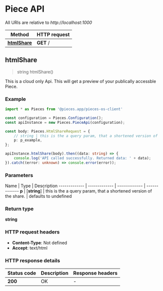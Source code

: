 # Piece API

All URIs are relative to *http://localhost:1000*

Method | HTTP request
------------- | -------------
[**htmlShare**](PieceApi#htmlshare) | **GET** /


## **htmlShare**
> string htmlShare()

This is a cloud only Api. This will get a preview of your publically accessble Piece.

### Example

```typescript
import * as Pieces from '@pieces.app/pieces-os-client'

const configuration = Pieces.Configuration();
const apiInstance = new Pieces.PieceApi(configuration);

const body: Pieces.HtmlShareRequest = {
    // string | this is the a query param, that a shortened version of the share.
    p: p_example,
};

apiInstance.htmlShare(body).then((data: string) => {
    console.log('API called successfully. Returned data: ' + data);
}).catch((error: unknown) => console.error(error));
```

### Parameters

Name | Type | Description
------------- | ------------- | ------------- | -------------
 **p** | [**string**] | this is the a query param, that a shortened version of the share. | defaults to undefined


### Return type

**string**

### HTTP request headers

- **Content-Type**: Not defined
- **Accept**: text/html


### HTTP response details
| Status code | Description | Response headers
|-------------|-------------|------------------
**200** | OK |  -  |


